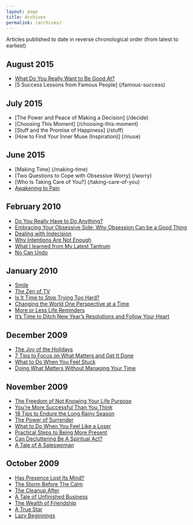 ```yaml
---
layout: page
title: Archives
permalink: /archives/
---
```


Articles published to date in reverse chronological order (from latest to earliest)

## August 2015
- [What Do You Really Want to Be Good At?](/really-good)
- [5 Success Lessons from Famous People] (/famous-success)

## July 2015
- [The Power and Peace of Making a Decision] (/decide)
- [Choosing This Moment] (/choosing-this-moment)
- [Stuff and the Promise of Happiness] (/stuff)
- [How to Find Your Inner Muse (Inspiration)] (/muse)

## June 2015

- [Making Time] (/making-time)
- [Two Questions to Cope with Obsessive Worry] (/worry)
- [Who Is Taking Care of You?] (/taking-care-of-you)
- [Awakening to Pain](/awakening-to-pain)

## February 2010

- [Do You Really Have to Do Anything?](/do-you-really-have-to-do-anything)
- [Embracing Your Obsessive Side: Why Obsession Can be a Good Thing](/embracing-your-obsessive-side-why-obsession-can-be-a-good-thing)
- [Dealing with Indecision](/dealing-with-indecision)
- [Why Intentions Are Not Enough](/why-intentions-are-not-enough)
- [What I learned from My Latest Tantrum](/what-i-learned-from-my-latest-tantrum)
- [No Can Undo](/no-can-undo)

## January 2010

- [Smile](/smile)
- [The Zen of TV](/the-zen-of-tv)
- [Is It Time to Stop Trying Too Hard?](/is-it-time-to-stop-trying-too-hard)
- [Changing the World One Perspective at a Time](/changing-the-world-one-perspective-at-a-time)
- [More or Less Life Reminders](/more-or-less-life-reminders)
- [It’s Time to Ditch New Year’s Resolutions and Follow Your Heart](/ditch-resolutions)

## December 2009

- [The Joy of the Holidays](/the-joy-of-the-holidays)
- [7 Tips to Focus on What Matters and Get It Done](/7-tips-to-focus-on-what-matters-and-get-it-done)
- [What to Do When You Feel Stuck](/what-to-do-when-you-feel-stuck)
- [Doing What Matters Without Managing Your Time](/doing-what-matters-without-managing-time)

## November 2009

- [The Freedom of Not Knowing Your Life Purpose](/the-freedom-of-not-knowing-your-life-purpose)
- [You’re More Successful Than You Think](/youre-more-successful-than-you-think)
- [18 Tips to Endure the Long Rainy Season](/18-tips-to-endure-the-long-rainy-season)
- [The Power of Surrender](/power-of-surrender)
- [What to Do When You Feel Like a Loser](/loser)
- [Practical Steps to Being More Present](/practical-steps-to-being-more-present)
- [Can Decluttering Be A Spiritual Act?](/can-decluttering-be-a-spiritual-act)
- [A Tale of A Saleswoman](/tale-of-a-saleswoman)


## October 2009

- [Has Presence Lost Its Mind?](/has-presence-lost-its-mind)
- [The Storm Before The Calm](/the-storm-before-the-calm)
- [The Cleanup After](/cleanup)
- [A Tale of Unfinished Business](/unfinished-business)
- [The Wealth of Friendship](/friendship)
- [A True Star](/true-star)
- [Lazy Beginnings](/begin)